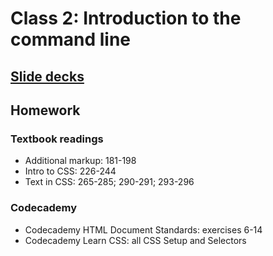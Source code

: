# Class 2: Introduction to the command line

## [Slide decks](https://github.com/brmayes/jour352/tree/master/_classes/class-2)

## Homework
### Textbook readings
* Additional markup: 181-198
* Intro to CSS: 226-244
* Text in CSS: 265-285; 290-291; 293-296

### Codecademy
* Codecademy HTML Document Standards: exercises 6-14
* Codecademy Learn CSS: all CSS Setup and Selectors
